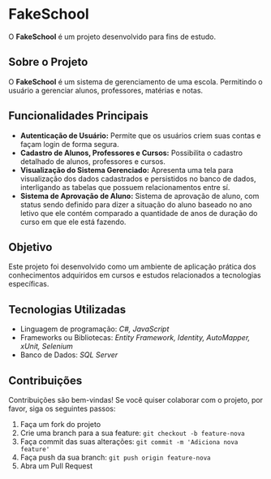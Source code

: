 # FakeSchool

O **FakeSchool** é um projeto desenvolvido para fins de estudo.

## Sobre o Projeto

O **FakeSchool** é um sistema de gerenciamento de uma escola. Permitindo o usuário a gerenciar alunos, professores, matérias e notas.

## Funcionalidades Principais

- **Autenticação de Usuário:** Permite que os usuários criem suas contas e façam login de forma segura.
- **Cadastro de Alunos, Professores e Cursos:** Possibilita o cadastro detalhado de alunos, professores e cursos.
- **Visualização do Sistema Gerenciado:** Apresenta uma tela para visualização dos dados cadastrados e persistidos no banco de dados, interligando as tabelas que possuem relacionamentos entre sí.
- **Sistema de Aprovação de Aluno:** Sistema de aprovação de aluno, com status sendo definido para dizer a situação do aluno baseado no ano letivo que ele contém comparado a quantidade de anos de duração do curso em que ele está fazendo.

## Objetivo

Este projeto foi desenvolvido como um ambiente de aplicação prática dos conhecimentos adquiridos em cursos e estudos relacionados a tecnologias específicas.

## Tecnologias Utilizadas

- Linguagem de programação: *C#, JavaScript*
- Frameworks ou Bibliotecas: *Entity Framework, Identity, AutoMapper, xUnit, Selenium*
- Banco de Dados: *SQL Server*

## Contribuições

Contribuições são bem-vindas! Se você quiser colaborar com o projeto, por favor, siga os seguintes passos:

1. Faça um fork do projeto
2. Crie uma branch para a sua feature: `git checkout -b feature-nova`
3. Faça commit das suas alterações: `git commit -m 'Adiciona nova feature'`
4. Faça push da sua branch: `git push origin feature-nova`
5. Abra um Pull Request
